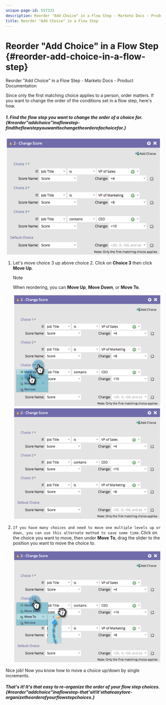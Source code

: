 ```yaml
---
unique-page-id: 557333
description: Reorder "Add Choice" in a Flow Step - Marketo Docs - Product Documentation
title: Reorder "Add Choice" in a Flow Step
---
```


# Reorder "Add Choice" in a Flow Step {#reorder-add-choice-in-a-flow-step}

Reorder "Add Choice" in a Flow Step - Marketo Docs - Product Documentation

Since only the first matching choice applies to a person, order matters. If you want to change the order of the conditions set in a flow step, here's how.

##### 1. Find the flow step you want to change the order of a choice for.  {#reorder"addchoice"inaflowstep-findtheflowstepyouwanttochangetheorderofachoicefor.}

![](assets/one.png)

1. Let's move choice 3 up above choice 2. Click on **Choice 3** then click **Move Up**.

   >[!NOTE]
   >
   >When reordering, you can **Move Up**, **Move Down**, or **Move To**.

   ![](assets/two.png) ![](assets/three.png)

1. `If you have many choices and need to move one multiple levels up or down, you can use this alternate method to save some time.`Click on the choice you want to move, then under **Move To**, drag the slider to the position you want to move the choice to.

   ![](assets/four.png)

Nice job! Now you know how to move a choice up/down by single increments. 

##### That's it! It's that easy to re-organize the order of your flow step choices. {#reorder"addchoice"inaflowstep-that'sit!it'sthateasytore-organizetheorderofyourflowstepchoices.}

